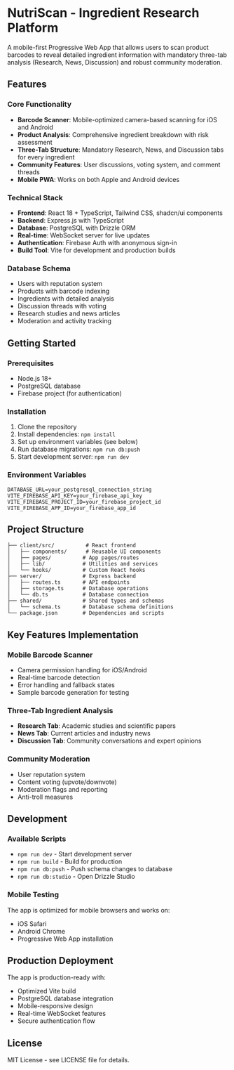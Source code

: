 # NutriScan - Ingredient Research Platform

A mobile-first Progressive Web App that allows users to scan product barcodes to reveal detailed ingredient information with mandatory three-tab analysis (Research, News, Discussion) and robust community moderation.

## Features

### Core Functionality
- **Barcode Scanner**: Mobile-optimized camera-based scanning for iOS and Android
- **Product Analysis**: Comprehensive ingredient breakdown with risk assessment
- **Three-Tab Structure**: Mandatory Research, News, and Discussion tabs for every ingredient
- **Community Features**: User discussions, voting system, and comment threads
- **Mobile PWA**: Works on both Apple and Android devices

### Technical Stack
- **Frontend**: React 18 + TypeScript, Tailwind CSS, shadcn/ui components
- **Backend**: Express.js with TypeScript
- **Database**: PostgreSQL with Drizzle ORM
- **Real-time**: WebSocket server for live updates
- **Authentication**: Firebase Auth with anonymous sign-in
- **Build Tool**: Vite for development and production builds

### Database Schema
- Users with reputation system
- Products with barcode indexing
- Ingredients with detailed analysis
- Discussion threads with voting
- Research studies and news articles
- Moderation and activity tracking

## Getting Started

### Prerequisites
- Node.js 18+
- PostgreSQL database
- Firebase project (for authentication)

### Installation
1. Clone the repository
2. Install dependencies: `npm install`
3. Set up environment variables (see below)
4. Run database migrations: `npm run db:push`
5. Start development server: `npm run dev`

### Environment Variables
```
DATABASE_URL=your_postgresql_connection_string
VITE_FIREBASE_API_KEY=your_firebase_api_key
VITE_FIREBASE_PROJECT_ID=your_firebase_project_id
VITE_FIREBASE_APP_ID=your_firebase_app_id
```

## Project Structure
```
├── client/src/          # React frontend
│   ├── components/      # Reusable UI components
│   ├── pages/          # App pages/routes
│   ├── lib/            # Utilities and services
│   └── hooks/          # Custom React hooks
├── server/             # Express backend
│   ├── routes.ts       # API endpoints
│   ├── storage.ts      # Database operations
│   └── db.ts           # Database connection
├── shared/             # Shared types and schemas
│   └── schema.ts       # Database schema definitions
└── package.json        # Dependencies and scripts
```

## Key Features Implementation

### Mobile Barcode Scanner
- Camera permission handling for iOS/Android
- Real-time barcode detection
- Error handling and fallback states
- Sample barcode generation for testing

### Three-Tab Ingredient Analysis
- **Research Tab**: Academic studies and scientific papers
- **News Tab**: Current articles and industry news  
- **Discussion Tab**: Community conversations and expert opinions

### Community Moderation
- User reputation system
- Content voting (upvote/downvote)
- Moderation flags and reporting
- Anti-troll measures

## Development

### Available Scripts
- `npm run dev` - Start development server
- `npm run build` - Build for production
- `npm run db:push` - Push schema changes to database
- `npm run db:studio` - Open Drizzle Studio

### Mobile Testing
The app is optimized for mobile browsers and works on:
- iOS Safari
- Android Chrome
- Progressive Web App installation

## Production Deployment

The app is production-ready with:
- Optimized Vite build
- PostgreSQL database integration
- Mobile-responsive design
- Real-time WebSocket features
- Secure authentication flow

## License

MIT License - see LICENSE file for details.